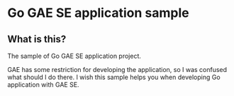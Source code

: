 # Go GAE SE application sample

## What is this?

The sample of Go GAE SE application project.

GAE has some restriction for developing the application, so I was confused what should I do there. I wish this sample helps you when developing Go application with GAE SE.